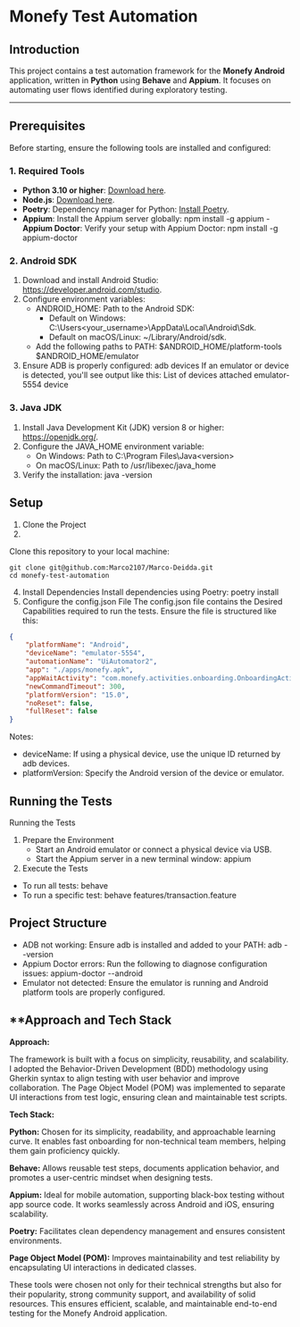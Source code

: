 # **Monefy Test Automation**

## **Introduction**
This project contains a test automation framework for the **Monefy Android** application, written in **Python** using **Behave** and **Appium**. It focuses on automating user flows identified during exploratory testing.

---

## **Prerequisites**
Before starting, ensure the following tools are installed and configured:

### **1. Required Tools**
- **Python 3.10 or higher**: [Download here](https://www.python.org/downloads/).
- **Node.js**: [Download here](https://nodejs.org/).
- **Poetry**: Dependency manager for Python: [Install Poetry](https://python-poetry.org/docs/#installation).
- **Appium**: Install the Appium server globally:
    npm install -g appium
-**Appium Doctor**: Verify your setup with Appium Doctor:
npm install -g appium-doctor
### **2. Android SDK**
1. Download and install Android Studio: https://developer.android.com/studio.
2. Configure environment variables:
    - ANDROID_HOME: Path to the Android SDK:
        - Default on Windows: C:\Users\<your_username>\AppData\Local\Android\Sdk.
        - Default on macOS/Linux: ~/Library/Android/sdk.
    - Add the following paths to PATH:
        $ANDROID_HOME/platform-tools
        $ANDROID_HOME/emulator
3. Ensure ADB is properly configured:
    adb devices
    If an emulator or device is detected, you'll see output like this:
    List of devices attached
    emulator-5554   device
### **3. Java JDK**
1. Install Java Development Kit (JDK) version 8 or higher: https://openjdk.org/.
2. Configure the JAVA_HOME environment variable:
    - On Windows: Path to C:\Program Files\Java\<version>
    - On macOS/Linux: Path to /usr/libexec/java_home
3. Verify the installation:
    java -version
## **Setup**
1. Clone the Project
2. 
Clone this repository to your local machine:

    git clone git@github.com:Marco2107/Marco-Deidda.git
    cd monefy-test-automation
4. Install Dependencies
Install dependencies using Poetry:
    poetry install
5. Configure the config.json File
The config.json file contains the Desired Capabilities required to run the tests. Ensure the file is structured like this:
```json
{
    "platformName": "Android",
    "deviceName": "emulator-5554",
    "automationName": "UiAutomator2",
    "app": "./apps/monefy.apk",
    "appWaitActivity": "com.monefy.activities.onboarding.OnboardingActivity_",
    "newCommandTimeout": 300,
    "platformVersion": "15.0",
    "noReset": false,
    "fullReset": false
}
```
Notes:
- deviceName: If using a physical device, use the unique ID returned by adb devices.
- platformVersion: Specify the Android version of the device or emulator.

## **Running the Tests**
Running the Tests
1. Prepare the Environment
    - Start an Android emulator or connect a physical device via USB.
    - Start the Appium server in a new terminal window:
      appium
2. Execute the Tests
- To run all tests:
    behave
- To run a specific test:
    behave features/transaction.feature

## **Project Structure**
- ADB not working: Ensure adb is installed and added to your PATH:
    adb --version
- Appium Doctor errors: Run the following to diagnose configuration issues:
    appium-doctor --android
- Emulator not detected: Ensure the emulator is running and Android platform tools are properly configured.

## **Approach and Tech Stack
**Approach:**

The framework is built with a focus on simplicity, reusability, and scalability. I adopted the Behavior-Driven Development (BDD) methodology using Gherkin syntax to align testing with user behavior and improve collaboration. The Page Object Model (POM) was implemented to separate UI interactions from test logic, ensuring clean and maintainable test scripts.

**Tech Stack:**

**Python:** Chosen for its simplicity, readability, and approachable learning curve. It enables fast onboarding for non-technical team members, helping them gain proficiency quickly.

**Behave:** Allows reusable test steps, documents application behavior, and promotes a user-centric mindset when designing tests.

**Appium:** Ideal for mobile automation, supporting black-box testing without app source code. It works seamlessly across Android and iOS, ensuring scalability.

**Poetry:** Facilitates clean dependency management and ensures consistent environments.

**Page Object Model (POM):** Improves maintainability and test reliability by encapsulating UI interactions in dedicated classes.

These tools were chosen not only for their technical strengths but also for their popularity, strong community support, and availability of solid resources. This ensures efficient, scalable, and maintainable end-to-end testing for the Monefy Android application.
